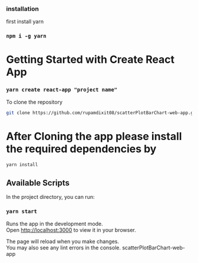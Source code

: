 ### installation

first install yarn

### `npm i -g yarn`

# Getting Started with Create React App

### `yarn create react-app "project name"`

To clone the repository

```bash
git clone https://github.com/rupamdixit08/scatterPlotBarChart-web-app.git
```

# After Cloning the app please install the required dependencies by

```bash
yarn install
```

## Available Scripts

In the project directory, you can run:

### `yarn start`

Runs the app in the development mode.\
Open [http://localhost:3000](http://localhost:3000) to view it in your browser.

The page will reload when you make changes.\
You may also see any lint errors in the console.
s c a t t e r P l o t B a r C h a r t - w e b - a p p  
 